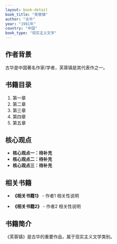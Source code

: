 ```yaml
---
layout: book-detail
book_title: "芙蓉镇"
author: "古华"
year: "1981年"
country: "中国"
book_type: "现实主义文学"
---
```


## 作者背景

古华是中国著名作家/学者，芙蓉镇是其代表作之一。

## 书籍目录

1. 第一章
2. 第二章
3. 第三章
4. 第四章
5. 第五章

## 核心观点

- **核心观点一：待补充**
- **核心观点二：待补充**
- **核心观点三：待补充**

## 相关书籍

- **《相关书籍1》** - 作者1
  相关性说明

- **《相关书籍2》** - 作者2
  相关性说明


## 书籍简介

《芙蓉镇》是古华的重要作品，属于现实主义文学类别。
